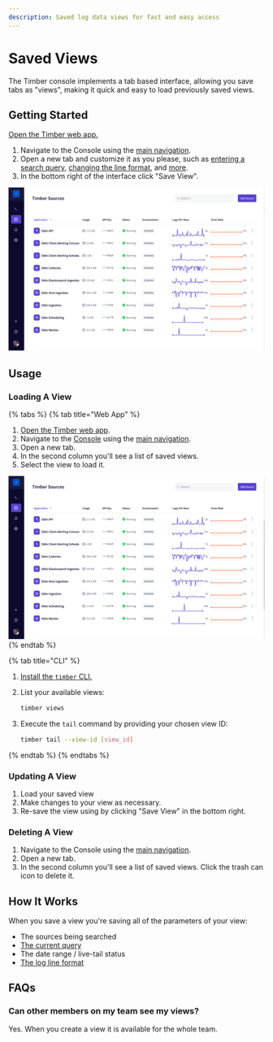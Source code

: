 ```yaml
---
description: Saved log data views for fast and easy access
---
```


# Saved Views

The Timber console implements a tab based interface, allowing you save tabs as "views", making it quick and easy to load previously saved views.

## Getting Started

[Open the Timber web app.](https://app.timber.io)

1. Navigate to the Console using the [main navigation](../clients/web-app/#2-main-navigation).
2. Open a new tab and customize it as you please, such as [entering a search query](live-tailing.md#query-syntax), [changing the line format](live-tailing.md#changing-the-log-line-format), and [more](live-tailing.md).
3. In the bottom right of the interface click "Save View".

![](../.gitbook/assets/saved_views.gif)

## Usage

### Loading A View

{% tabs %}
{% tab title="Web App" %}
1. [Open the Timber web app](https://app.timber.io).
2. Navigate to the [Console](../clients/web-app/#the-console) using the [main navigation](../clients/web-app/#2-main-navigation).
3. Open a new tab.
4. In the second column you'll see a list of saved views.
5. Select the view to load it.

![](../.gitbook/assets/loading_saved_view.gif)
{% endtab %}

{% tab title="CLI" %}
1. [Install the `timber` CLI.](../clients/cli/#installation)
2. List your available views:  


   ```bash
   timber views
   ```

3. Execute the `tail` command by providing your chosen view ID:  


   ```bash
   timber tail --view-id [view_id]
   ```
{% endtab %}
{% endtabs %}

### Updating A View

1. Load your saved view
2. Make changes to your view as necessary.
3. Re-save the view using by clicking "Save View" in the bottom right.

### Deleting A View

1. Navigate to the Console using the [main navigation](../clients/web-app/#2-main-navigation).
2. Open a new tab.
3. In the second column you'll see a list of saved views. Click the trash can icon to delete it.

## How It Works

When you save a view you're saving all of the parameters of your view:

* The sources being searched
* [The current query](live-tailing.md#query-syntax)
* The date range / live-tail status
* [The log line format](live-tailing.md#changing-the-log-line-format)

## FAQs

### Can other members on my team see my views?

Yes. When you create a view it is available for the whole team.

